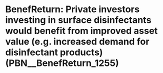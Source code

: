 # BenefReturn: __Private investors investing in surface disinfectants would benefit from improved asset value (e.g. increased demand for disinfectant products)__ (PBN__BenefReturn_1255)

